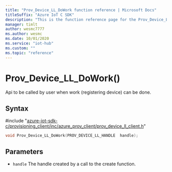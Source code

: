```yaml
---                             
title: "Prov_Device_LL_DoWork function reference | Microsoft Docs" 
titleSuffix: "Azure IoT C SDK"            
description: "This is the function reference page for the Prov_Device_LL_DoWork() function in the Azure IoT C SDK. This SDK is used with Azure IoT Hub and Azure IoT Hub Device Provisioning Service"            
manager: timlt                 
author: wesmc7777              
ms.author: wesmc               
ms.date: 10/01/2020                    
ms.service: "iot-hub"             
ms.custom: ""                
ms.topic: "reference"        
---                            
```


# Prov_Device_LL_DoWork()

Api to be called by user when work (registering device) can be done.

## Syntax

\#include "[azure-iot-sdk-c/provisioning_client/inc/azure_prov_client/prov_device_ll_client.h](../prov-device-ll-client-h.md)"  
```C
void Prov_Device_LL_DoWork(PROV_DEVICE_LL_HANDLE  handle);
```

## Parameters
* `handle` The handle created by a call to the create function.

